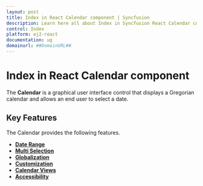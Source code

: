```yaml
---
layout: post
title: Index in React Calendar component | Syncfusion
description: Learn here all about Index in Syncfusion React Calendar component of Syncfusion Essential JS 2 and more.
control: Index 
platform: ej2-react
documentation: ug
domainurl: ##DomainURL##
---
```


# Index in React Calendar component

The **Calendar** is a graphical user interface control that displays a Gregorian calendar and allows an end user to select a date.

## Key Features

The Calendar provides the following features.

* **[Date Range](/calendar/date-range/)**
* **[Multi Selection](/calendar/multi-select/)**
* **[Globalization](/calendar/globalization/)**
* **[Customization](/calendar/customization/)**
* **[Calendar Views](/calendar/calendar-views/)**
* **[Accessibility](/calendar/accessibility/)**
